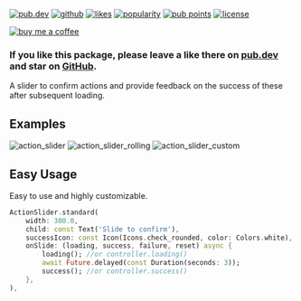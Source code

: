 <a href="https://pub.dev/packages/action_slider"><img src="https://img.shields.io/pub/v/action_slider.svg?style=flat?logo=dart" alt="pub.dev"></a>
<a href="https://github.com/SplashByte/action_slider"><img src="https://img.shields.io/static/v1?label=platform&message=flutter&color=1ebbfd" alt="github"></a>
[![likes](https://badges.bar/action_slider/likes)](https://pub.dev/packages/action_slider/score)
[![popularity](https://badges.bar/action_slider/popularity)](https://pub.dev/packages/action_slider/score)
[![pub points](https://badges.bar/action_slider/pub%20points)](https://pub.dev/packages/action_slider/score)
<a href="https://github.com/SplashByte/action_slider/blob/main/LICENSE"><img src="https://img.shields.io/github/license/SplashByte/action_slider.svg" alt="license"></a>

[![buy me a coffee](https://www.buymeacoffee.com/assets/img/custom_images/orange_img.png)](https://www.buymeacoffee.com/splashbyte)

### If you like this package, please leave a like there on [pub.dev](https://pub.dev/packages/action_slider) and star on [GitHub](https://github.com/SplashByte/action_slider).

A slider to confirm actions and provide feedback on the success of these after subsequent loading.

## Examples

![action_slider](https://user-images.githubusercontent.com/43761463/147601537-a09d9772-abfa-4409-88c7-1f1e0f04c27a.gif)
![action_slider_rolling](https://user-images.githubusercontent.com/43761463/147601547-ae8200b0-668c-4d1d-a7e5-80691e156a62.gif)
![action_slider_custom](https://user-images.githubusercontent.com/43761463/147602062-87f55f38-9cbf-4a89-ae4d-48ca81317dca.gif)

## Easy Usage

Easy to use and highly customizable.

```dart
ActionSlider.standard(
    width: 300.0,
    child: const Text('Slide to confirm'),
    successIcon: const Icon(Icons.check_rounded, color: Colors.white),
    onSlide: (loading, success, failure, reset) async {
        loading(); //or controller.loading()
        await Future.delayed(const Duration(seconds: 3));
        success(); //or controller.success()
    },
),
```
